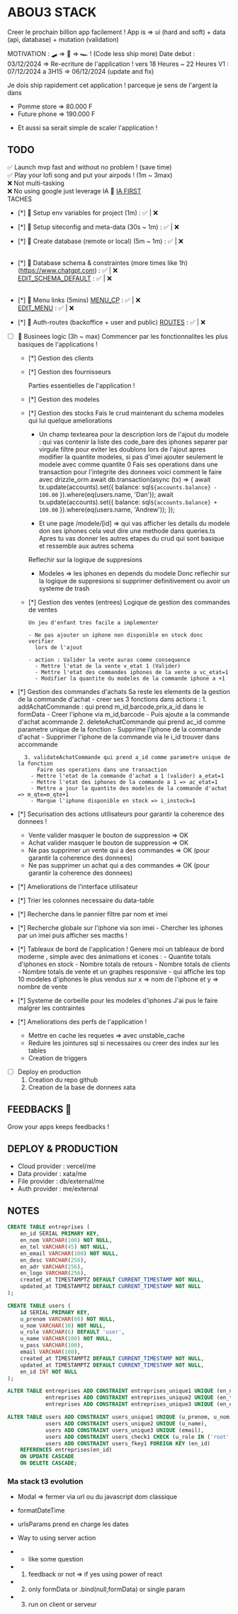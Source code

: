 # ABOU3 STACK

Creer le prochain billion app facilement !
App is => ui (hard and soft) + data (api, database) + mutation (validation)

MOTIVATION : 🛹 => 🛴 => 🏎️ ! (Code less ship more)
Date debut : 03/12/2024 => Re-ecriture de l'application ! vers 18 Heures ~ 22 Heures
V1 : 07/12/2024 a 3H15 => 06/12/2024 (update and fix)

Je dois ship rapidement cet application !
parceque je sens de l'argent la dans

- Pomme store => 80.000 F
- Future phone => 190.000 F
<!-- - Ben services =>  -->
- Et aussi sa serait simple de scaler l'application !

## TODO

✅ Launch mvp fast and without no problem ! (save time) </br>
✅ Play your lofi song and put your airpods ! (1m ~ 3max) </br>
❌ Not multi-tasking </br>
❌ No using google just leverage IA 🤖 [IA FIRST](ia.txt) </br>
TACHES </br>

- [*] 💪 Setup env variables for project (1m) : ✅ | ❌ </br>
- [*] 💪 Setup siteconfig and meta-data (30s ~ 1m) : ✅ | ❌ </br>
- [*] 💪 Create database (remote or local) (5m ~ 1m) : ✅ | ❌ </br>
  </br>
- [*] 💪 Database schema & constraintes (more times like 1h)(<https://www.chatgpt.com>) : ✅ | ❌ </br>
  [EDIT_SCHEMA_DEFAULT](src/server/db/schema.ts) : ✅ | ❌ </br>
  </br>
- [*] 💪 Menu links (5mins) [MENU_CP](src/app/_menus/applink.tsx) : ✅ | ❌ </br>
  [EDIT_MENU](src/app/_menus/menus.tsx) : ✅ | ❌ </br>

- [*] 💪 Auth-routes (backoffice + user and public) [ROUTES](src/app/_routes/auth-route.ts) : ✅ | ❌ </br>

- [ ] 💪 Businees logic (3h ~ max)
      Commencer par les fonctionnalites
      les plus basiques de l'applications !

  - [*] Gestion des clients
  - [*] Gestion des fournisseurs

    Parties essentielles de l'application !

  - [*] Gestion des modeles
  - [*] Gestion des stocks
    Fais le crud maintenant du schema modeles qui lui quelque ameliorations

    - Un champ textearea pour la description lors de l'ajout du modele : qui vas contenir la liste
      des code_bare des iphones separer par virgule filtre pour eviter les
      doublons lors de l'ajout apres modifier la quantite modeles,
      si pas d'imei ajouter seulement le modele avec comme quantite 0
      Fais ses operations dans une transaction pour l'integrite des donnees
      voici comment le faire avec drizzle_orm
      await db.transaction(async (tx) => {
      await tx.update(accounts).set({ balance: sql`${accounts.balance} - 100.00` }).where(eq(users.name, 'Dan'));
      await tx.update(accounts).set({ balance: sql`${accounts.balance} + 100.00` }).where(eq(users.name, 'Andrew'));
      });

    - Et une page /modele/[id] => qui vas afficher les details du modele
      don ses iphones cela veut dire une methode dans queries.ts
      Apres tu vas donner les autres etapes du crud qui sont basique et ressemble
      aux autres schema

    Reflechir sur la logique de suppresions

    - Modeles => les iphones en depends du modele
      Donc reflechir sur la logique de suppresions
      si supprimer definitivement ou avoir un systeme de trash

  - [*] Gestion des ventes (entrees)
    Logique de gestion des commandes de ventes

        Un jeu d'enfant tres facile a implementer

        - Ne pas ajouter un iphone non disponible en stock donc verifier
          lors de l'ajout

        - action : Valider la vente auras comme consequence
          - Mettre l'etat de la vente v_etat 1 (Valider)
          - Mettre l'etat des commandes iphones de la vente a vc_etat=1
          - Modifier la quantite du modeles de la commande iphone a +1

- [*] Gestion des commandes d'achats
  Sa reste les elements de la gestion de la commande d'achat - creer ses 3 fonctions dans actions : 1. addAchatCommande : qui prend m_id,barcode,prix,a_id dans le formData - Creer l'iphone via m_id,barcode - Puis ajoute a la commande d'achat acommande 2. deleteAchatCommande qui prend ac_id comme parametre unique de la fonction - Supprime l'iphone de la commande d'achat - Supprimer l'iphone de la commande via le i_id trouver dans accommande

        3. validateAchatCommande qui prend a_id comme parametre unique de la fonction
            Faire ses operations dans une transaction
          - Mettre l'etat de la commande d'achat a 1 (valider) a_etat=1
          - Mettre l'etat des iphones de la commande a 1 => ac_etat=1
          - Mettre a jour la quantite des modeles de la commande d'achat => m_qte=m_qte+1
          - Marque l'iphone disponible en stock => i_instock=1

- [*] Securisation des actions utilisateurs pour garantir
  la coherence des donnees !

  - Vente valider masquer le bouton de suppression => OK
  - Achat valider masquer le bouton de suppression => OK
  - Ne pas supprimer un vente qui a des commandes => OK (pour garantir la coherence des donnees)
  - Ne pas supprimer un achat qui a des commandes => OK (pour garantir la coherence des donnees)

- [*] Ameliorations de l'interface utilisateur
- [*] Trier les colonnes necessaire du data-table
- [*] Recherche dans le pannier filtre par nom et imei

- [*] Recherche globale sur l'iphone via son imei - Chercher les iphones par un imei puis afficher ses macths !

- [*] Tableaux de bord de l'application !
  Genere moi un tableaux de bord moderne , simple avec
  des animations et icones : - Quantite totals d'iphones en stock - Nombre totals de retours - Nombre totals de clients - Nombre totals de vente
  et un graphes responsive - qui affiche les top 10 modeles d'iphones le plus vendus sur x => nom de l'iphone et y => nombre de vente

- [*] Systeme de corbeille pour les modeles d'iphones
  J'ai pus le faire malgrer les contraintes

- [*] Ameliorations des perfs de l'application !

  - Mettre en cache les requetes => avec unstable_cache
  - Reduire les jointures sql si necessaires ou creer des index sur les tables
  - Creation de triggers

- [ ] Deploy en production
  1. Creation du repo github
  2. Creation de la base de donnees xata

<!-- - [ ] Gestion des prix et paiements si necessaires -->

## FEEDBACKS 🛟

Grow your apps keeps feedbacks !

## DEPLOY & PRODUCTION

- Cloud provider : vercel/me
- Data provider : xata/me
- File provider : db/external/me
- Auth provider : me/external

## NOTES

```sql : start your app easy and communicate with chat gpt
CREATE TABLE entreprises (
    en_id SERIAL PRIMARY KEY,
    en_nom VARCHAR(100) NOT NULL,
    en_tel VARCHAR(45) NOT NULL,
    en_email VARCHAR(100) NOT NULL,
    en_desc VARCHAR(256),
    en_adr VARCHAR(256),
    en_logo VARCHAR(256),
    created_at TIMESTAMPTZ DEFAULT CURRENT_TIMESTAMP NOT NULL,
    updated_at TIMESTAMPTZ DEFAULT CURRENT_TIMESTAMP NOT NULL
);

CREATE TABLE users (
    id SERIAL PRIMARY KEY,
    u_prenom VARCHAR(60) NOT NULL,
    u_nom VARCHAR(30) NOT NULL,
    u_role VARCHAR(6) DEFAULT 'user',
    u_name VARCHAR(100) NOT NULL,
    u_pass VARCHAR(100),
    email VARCHAR(100),
    created_at TIMESTAMPTZ DEFAULT CURRENT_TIMESTAMP NOT NULL,
    updated_at TIMESTAMPTZ DEFAULT CURRENT_TIMESTAMP NOT NULL,
    en_id INT NOT NULL
);

ALTER TABLE entreprises ADD CONSTRAINT entreprises_unique1 UNIQUE (en_nom),
            entreprises ADD CONSTRAINT entreprises_unique2 UNIQUE (en_tel),
            entreprises ADD CONSTRAINT entreprises_unique3 UNIQUE (en_email);

ALTER TABLE users ADD CONSTRAINT users_unique1 UNIQUE (u_prenom, u_nom),
            users ADD CONSTRAINT users_unique2 UNIQUE (u_name),
            users ADD CONSTRAINT users_unique3 UNIQUE (email),
            users ADD CONSTRAINT users_check1 CHECK (u_role IN ('root','user', 'admin')),
            users ADD CONSTRAINT users_fkey1 FOREIGN KEY (en_id)
    REFERENCES entreprises(en_id)
    ON UPDATE CASCADE
    ON DELETE CASCADE;
```

### Ma stack t3 evolution

- Modal => fermer via url ou du javascript dom classique
- formatDateTime
- urlsParams prend en charge les dates

- Way to using server action
- - like some question
- 1. feedback or not => if yes using power of react
- 2. only formData or .bind(null,formData) or single param
- 3. run on client or serveur
